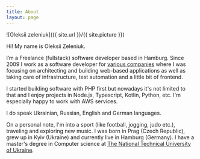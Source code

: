 ```yaml
---
title: About
layout: page
---
```


![Oleksii zeleniuk]({{ site.url }}/{{ site.picture }})

Hi! My name is Oleksii Zeleniuk.

I’m a Freelance (fullstack) software developer based in Hamburg. Since 2009 I work as a software developer for <a href="/references">various companies</a> where I was focusing on architecting and building web-based applications as well as taking care of infrastructure, test automation and a little bit of frontend.

I started building software with PHP first but nowadays it's not limited to that and I enjoy projects in Node.js, Typescript, Kotlin, Python, etc. I'm especially happy to work with AWS services.

I do speak Ukrainian, Russian, English and German languages.

On a personal note, I'm into a sport (like football, jogging, judo etc.), traveling and exploring new music.
I was born in Prag (Czech Republic), grew up in Kyiv (Ukraine) and currently live in Hamburg (Germany).
I have a master's degree in Computer science at <a href="http://kpi.ua/en" target="_blank">The National Technical University of Ukraine</a>.
